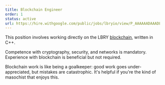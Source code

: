 ```yaml
---
title: Blockchain Engineer
order: 1
status: active
url: https://hire.withgoogle.com/public/jobs/lbryio/view/P_AAAAAADAAADLZMs9Keowq0?trackingTag=joinUs
---
```

This position involves working directly on the LBRY [blockchain](https://github.com/lbryio/lbrycrd), written in C++.

Competence with cryptography, security, and networks is mandatory. Experience with blockchain is beneficial but not required.

Blockchain work is like being a goalkeeper: good work goes under-appreciated, but mistakes are catastrophic. It's helpful if you're the kind of masochist that enjoys this.
